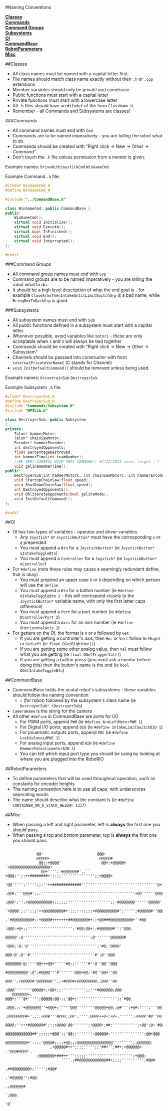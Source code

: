 #Naming Conventions

**[Classes](#classes)**  
**[Commands](#commands)**  
**[Command Groups](#command-groups)**  
**[Subsystems](#subsystems)**   
**[OI](#oi)**  
**[CommandBase](#commmand-base)**  
**[RobotParameters](#robotparameters)**  
**[Misc](#misc)**

##Classes
- All class names must be named with a capital letter first.
- File names should match class name exactly without their ```.h``` or ```.cpp``` extensions
- Member variables should only be private and camelcase.
- Public functions must start with a capital letter
- Private functions must start with a lowercase letter
- All ```.h``` files should have an ```#ifndef``` of the form ```ClassName_H```.
- Remember - all Commands and Subsystems are classes!

###Commands
- All command names must end with ```Cmd```
- Commands are to be named imperatively - you are *telling* the robot what to do.
- Commands should be created with "Right click -> New -> Other -> Command" 
- Don't touch the ```.h``` file unless permission from a mentor is given.

Example names: ```DriveWithJoystickCmd``` ```WinGameCmd```

Example Command ```.h``` file:
```C++
#ifndef WinGameCmd_H
#define WinGameCmd_H

#include "../CommandBase.h"

class WinGameCmd: public CommandBase {
public:
	WinGameCmd();
	virtual void Initialize();
	virtual void Execute();
	virtual bool IsFinished();
	virtual void End();
	virtual void Interrupted();
};

#endif
```

###Command Groups
- All command group names must end with ```Grp```
- Command groups are to be named imperatively - you are *telling* the robot what to do.
- It should be a high level description of what the end goal is - for example ```CloseArmsThenIntakeUntilLimitSwitchGrp``` is a bad name, while ```BringBoxToBackGrp``` is good.


###Subsystems
- All subsystem names must end with ```Sub```
- All public functions defined in a subsystem must start with a capital letter. 
- Whenever possible, avoid variables like ```motor1``` - these are only acceptable when ```1``` and ```2``` will always be tied together
- Commands should be created with "Right click -> New -> Other -> Subsystem"
- Channels should be passsed into constructor with form ```internalPrivateVarNameC``` (C stands for Channel)
- ```void InitDefaultCommand()``` should be removed unless being used.

Example names: ```DrivetrainSub``` ```DestroyerSub```

Example Subsystem ```.h``` file:
```C++
#ifndef DestroyerSub_H
#define DestroyerSub_H
#include "Commands/Subsystem.h"
#include "WPILib.h"

class DestroyerSub: public Subsystem 
{
private:
	Talon* hammerMotor;
	Talon* chainSawMotor;
	Encoder* hammerEncoder;
	int destroyedOpponents;
	float percentageDestroyed;
	int hammerTime(int teamNumber);
	//BE VERY CAREFUL WITH THIS COMMAND!! 02/12/2015 never forget :'(
	void galinaHammerTime();
public:
	DestroyerSub(int hammerMotorC, int chainSawMotorC, int hammerEncoderC);
	void StartUpChainSaw(float speed);
	void ShutDownChainSaw(float speed);
	int DestroyedOpponents();
	void ObliterateOpponents(bool galinaMode);
	void InitDefaultCommand();
};

#endif

```
##OI
- OI has two types of variables - operator and driver variables. 
  * Any ```Joystick*``` or ```JoystickButton*``` must have the corresponding ```o``` or ```d``` prepended
  * You must append a ```Btn``` for a ```JoystickButton*``` (ie ```JoystickButton* oIntakeToggleBtn```)
  * You must append a ```Controller``` for a ```Joystick*``` (ie ```JoystickButton* oController```)
- For ```#define``` (note these rules may cause a seemingly redundant define, that is okay)
  * You must prepend an upper case ```O``` or ```D``` depending on which person will use the ```define```
  * You must append a ```Btn``` for a button number (ie ```#define OIntakeToggleBtn 2``` - this will correspond closely to the ```JoystickButton*``` variable name, with only the first letter caps difference)
  * You must append a ```Port``` for a port number (ie ```#define DControllerPort 2```)
  * You must append a ```Axis``` for an axis number (ie ```#define OHorizontalAxis 2```)
- For getters on the OI, the format is ```O``` or ```D``` followed by ```Get```
  * If you are getting a controller's axis, then ```Hor``` or ```Vert``` follow ```GetRight``` or ```GetLeft``` (ie ```float OGetRightHor()```)
  * If you are getting some other analog value, then ```Val``` must follow what you are getting (ie ```float OGetTriggerVal()```)
  * If you are getting a button press (you must ask a mentor before doing this) then the button's name is the end (ie ```bool OGetIntakeToggleBtn```)

##CommandBase
- CommandBase holds the acutal robot's subsystems - these variables should follow the naming convention
  *  ```r``` (for robot) followed by the subsystem's class name (ie ```DestroyerSub* rDestroyerSub```)
- ```CameraName``` is the string for the camera
- All other ```#define``` in CommandBase are ports for I/O
  * For PWM ports, append ```PWM``` (ie ```#define ArmLeftMotorPWM 1```)
  * For Digital I/O ports, append ```DIO``` (ie ```#define IntakeLimitSwitchDIO 1```)
  * For pnuematic outputs ports, append ```PNC``` (ie ```#define LockSolenoidPNC 1```)
  * For analog input ports, append ```AIN``` (ie ```#define HammerPotentiometerAIN 1```)
  * You can tell which input port type you should be using by looking at where you are plugged into the RoboRIO

##RobotParameters
- To define parameters that will be used throughout operation, such as constants for encoder heights
- The naming convention here is to use all caps, with underscores seperating words
- The name should describe what the constant is (ie ```#define CONTAINER_ON_6_STACK_HEIGHT 1337```)

##Misc
- When passing a left and right parameter, left is **always** the first one you should pass.
- When passing a top and bottom parameter, top is **always** the first one you should pass.
```
                                                                                                 
              @@:                        @@@:                                                    
              @@@@@+                      @@@@@#                                                 
               @@;;+@@@@'                  @@+;+@@@@@+           `+@@@@@@@@@@@@@@@@@@+           
                @@+'''':'#@@@@@@#',.``      +@@@;'';;++########+';:;;''''''''''''''';;+@@@@+     
                 '@@''''';''''';;;''++#############''''''''''''''''''''''''''''''''''@+;'''@@@;  
                   .@@#;'''@@@#';;;''''''''''''''''''''''''''''''''''''''''''+@@''''''@@@@;''@@@ 
                      ;@@@';'';+@@@@@@@@@@@+;;;;;;''''''''''''''''''';;'#@@@@@@@''''''@@@@@'''@@@
                          `+@@@@';;'';;;'++@@@@@@@@@#+';;;:::;;;;+#@@@@@@@@@#';''''';#@@@@@#''@@@
                                 ,'#@@@@@@@@@#;:+@@@@#+++++++##@@@@@@@#+:;+@@###@@@@@@@@@@+''#@@ 
                                      :@@@:+@+;;'''''''''''''''''''';'#@@;@@+:;#@@@@@@#'':'@@@.  
                                    @@@@@';@'''''''''''''''''''''''''''''';@'''''''@@@@@@#       
                                  '@@@;'@;'@''''''''''''''''''''''''''''''';'#@;'@@@@'           
                                 @@@:@';@''#'''''''''''''''''''''''''''''#';@''@@@               
                                 @@@@@@@:@;''''@@+++@@+'''''#@;;''''''#''@''@@''@@@              
                                 #@@@@@@@@@';@';#@@@@'''#'''''''@@@+@@;'#@''@@+''@@              
                                 @@@'';+@@@@@#'@@@@@@@'';;+#@@@#+@@@@@@@@@;;@@@''@@              
`                              ;@@@''''''''@@@@@+;+@@+;;''''''''''';;''+#@@@@@@;@@@              
   @@@@@@@+;                 @@@+;'''@+''''';@@@@@;@@:;;'@@+;'''''''''''''''''';;'#@@            
      :@@@:;;'+@@@@@@@''+@@@+;'''''@@@''''''''@@@@@+@@;;@#''';+@#;'''';'''@@''@@''@@@            
         ;@@@@@@@@#+';;:;+@@#'''#@@@;;@@';'''';@@@@++@+:+@+;'''''';+@@@@'#@''@@''@@@             
            @@@@;''+++#@@@@@@#';:;+@@@@'@@''''''';+@@@@+;##;''''''''''';+@@';@+'#@@              
              @@@@@@@@@@@@##';;;;;+@@@';;'@@;;''''''':@@@@@#:''''''''''''''';@@+@@@              
                @@@@@@@@@@+'::;;'@@@@#;;;;+@@;;;@@@@@@@@@@@@@@@@''''''''';;@@@@@@:               
                    ,+@@@@@#++';;;;''''';;'##+'';##+;+@@@@@@+. .'@@@#@@@@'.                      
              ;@@@@@@@+###++''';;;;;''''''''''''''''''''';+@@@;                                  
                         ````.;##@@@@@@@@@@@@##+;;;;'''''''''';#@@#                              
                                                ,##@@@@@@@@+;''''';#@@#                          
                                                            ,'#@@@@@'';#@@:                      
                                                                     .;@@@@@@#                   
                                                                            `;@@@.               
                                                                                  '@`            
                                                                                                 

```
